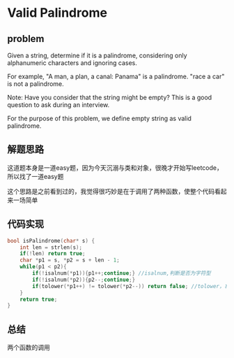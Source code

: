 # Valid Palindrome
## problem
 Given a string, determine if it is a palindrome, considering only alphanumeric characters and ignoring cases.

For example,
"A man, a plan, a canal: Panama" is a palindrome.
"race a car" is not a palindrome.

Note:
Have you consider that the string might be empty? This is a good question to ask during an interview.

For the purpose of this problem, we define empty string as valid palindrome. 
## 解题思路
这道题本身是一道easy题，因为今天沉溺与类和对象，很晚才开始写leetcode，所以找了一道easy题

这个思路是之前看到过的，我觉得很巧妙是在于调用了两种函数，使整个代码看起来一场简单

## 代码实现
```c
bool isPalindrome(char* s) {
    int len = strlen(s);
    if(!len) return true;
    char *p1 = s, *p2 = s + len - 1;
    while(p1 < p2){
        if(!isalnum(*p1)){p1++;continue;} //isalnum,判断是否为字符型
        if(!isalnum(*p2)){p2--;continue;}
        if(tolower(*p1++) != tolower(*p2--)) return false; //tolower，将字母字符转换成小写
    }
    return true;
}
```
## 总结
两个函数的调用
